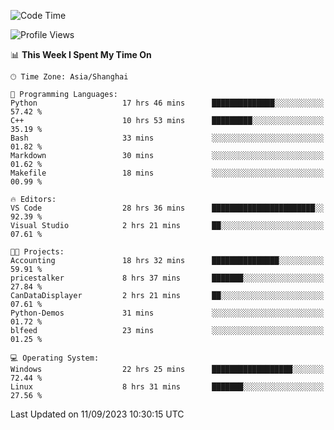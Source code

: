 <!--START_SECTION:waka-->
![Code Time](http://img.shields.io/badge/Code%20Time-1%2C246%20hrs%2025%20mins-blue)

![Profile Views](http://img.shields.io/badge/Profile%20Views-0-blue)

📊 **This Week I Spent My Time On** 

```text
🕑︎ Time Zone: Asia/Shanghai

💬 Programming Languages: 
Python                   17 hrs 46 mins      ██████████████░░░░░░░░░░░   57.42 % 
C++                      10 hrs 53 mins      █████████░░░░░░░░░░░░░░░░   35.19 % 
Bash                     33 mins             ░░░░░░░░░░░░░░░░░░░░░░░░░   01.82 % 
Markdown                 30 mins             ░░░░░░░░░░░░░░░░░░░░░░░░░   01.62 % 
Makefile                 18 mins             ░░░░░░░░░░░░░░░░░░░░░░░░░   00.99 % 

🔥 Editors: 
VS Code                  28 hrs 36 mins      ███████████████████████░░   92.39 % 
Visual Studio            2 hrs 21 mins       ██░░░░░░░░░░░░░░░░░░░░░░░   07.61 % 

🐱‍💻 Projects: 
Accounting               18 hrs 32 mins      ███████████████░░░░░░░░░░   59.91 % 
pricestalker             8 hrs 37 mins       ███████░░░░░░░░░░░░░░░░░░   27.84 % 
CanDataDisplayer         2 hrs 21 mins       ██░░░░░░░░░░░░░░░░░░░░░░░   07.61 % 
Python-Demos             31 mins             ░░░░░░░░░░░░░░░░░░░░░░░░░   01.72 % 
blfeed                   23 mins             ░░░░░░░░░░░░░░░░░░░░░░░░░   01.25 % 

💻 Operating System: 
Windows                  22 hrs 25 mins      ██████████████████░░░░░░░   72.44 % 
Linux                    8 hrs 31 mins       ███████░░░░░░░░░░░░░░░░░░   27.56 % 
```


 Last Updated on 11/09/2023 10:30:15 UTC
<!--END_SECTION:waka-->